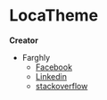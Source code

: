 # LocaTheme
**Creator**
* Farghly
  - [Facebook](https://www.facebook.com/farghaly.Ahmed2016)
  - [Linkedin](https://www.linkedin.com/in/farghlyahmed/)
  - [stackoverflow](https://stackoverflow.com/users/5661396/eng-farghly)
